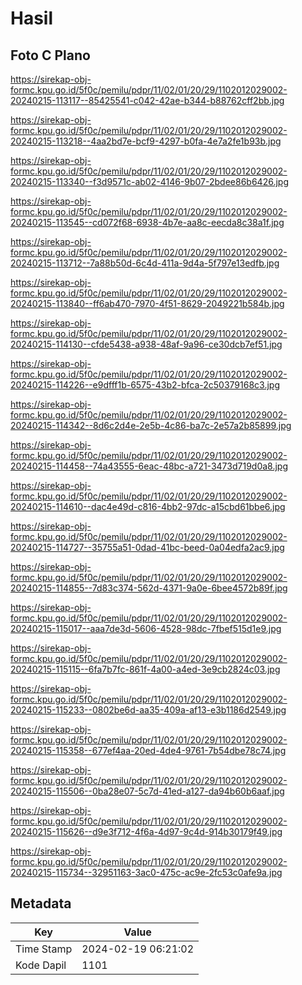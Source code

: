 # Hasil

## Foto C Plano

https://sirekap-obj-formc.kpu.go.id/5f0c/pemilu/pdpr/11/02/01/20/29/1102012029002-20240215-113117--85425541-c042-42ae-b344-b88762cff2bb.jpg

https://sirekap-obj-formc.kpu.go.id/5f0c/pemilu/pdpr/11/02/01/20/29/1102012029002-20240215-113218--4aa2bd7e-bcf9-4297-b0fa-4e7a2fe1b93b.jpg

https://sirekap-obj-formc.kpu.go.id/5f0c/pemilu/pdpr/11/02/01/20/29/1102012029002-20240215-113340--f3d9571c-ab02-4146-9b07-2bdee86b6426.jpg

https://sirekap-obj-formc.kpu.go.id/5f0c/pemilu/pdpr/11/02/01/20/29/1102012029002-20240215-113545--cd072f68-6938-4b7e-aa8c-eecda8c38a1f.jpg

https://sirekap-obj-formc.kpu.go.id/5f0c/pemilu/pdpr/11/02/01/20/29/1102012029002-20240215-113712--7a88b50d-6c4d-411a-9d4a-5f797e13edfb.jpg

https://sirekap-obj-formc.kpu.go.id/5f0c/pemilu/pdpr/11/02/01/20/29/1102012029002-20240215-113840--ff6ab470-7970-4f51-8629-2049221b584b.jpg

https://sirekap-obj-formc.kpu.go.id/5f0c/pemilu/pdpr/11/02/01/20/29/1102012029002-20240215-114130--cfde5438-a938-48af-9a96-ce30dcb7ef51.jpg

https://sirekap-obj-formc.kpu.go.id/5f0c/pemilu/pdpr/11/02/01/20/29/1102012029002-20240215-114226--e9dfff1b-6575-43b2-bfca-2c50379168c3.jpg

https://sirekap-obj-formc.kpu.go.id/5f0c/pemilu/pdpr/11/02/01/20/29/1102012029002-20240215-114342--8d6c2d4e-2e5b-4c86-ba7c-2e57a2b85899.jpg

https://sirekap-obj-formc.kpu.go.id/5f0c/pemilu/pdpr/11/02/01/20/29/1102012029002-20240215-114458--74a43555-6eac-48bc-a721-3473d719d0a8.jpg

https://sirekap-obj-formc.kpu.go.id/5f0c/pemilu/pdpr/11/02/01/20/29/1102012029002-20240215-114610--dac4e49d-c816-4bb2-97dc-a15cbd61bbe6.jpg

https://sirekap-obj-formc.kpu.go.id/5f0c/pemilu/pdpr/11/02/01/20/29/1102012029002-20240215-114727--35755a51-0dad-41bc-beed-0a04edfa2ac9.jpg

https://sirekap-obj-formc.kpu.go.id/5f0c/pemilu/pdpr/11/02/01/20/29/1102012029002-20240215-114855--7d83c374-562d-4371-9a0e-6bee4572b89f.jpg

https://sirekap-obj-formc.kpu.go.id/5f0c/pemilu/pdpr/11/02/01/20/29/1102012029002-20240215-115017--aaa7de3d-5606-4528-98dc-7fbef515d1e9.jpg

https://sirekap-obj-formc.kpu.go.id/5f0c/pemilu/pdpr/11/02/01/20/29/1102012029002-20240215-115115--6fa7b7fc-861f-4a00-a4ed-3e9cb2824c03.jpg

https://sirekap-obj-formc.kpu.go.id/5f0c/pemilu/pdpr/11/02/01/20/29/1102012029002-20240215-115233--0802be6d-aa35-409a-af13-e3b1186d2549.jpg

https://sirekap-obj-formc.kpu.go.id/5f0c/pemilu/pdpr/11/02/01/20/29/1102012029002-20240215-115358--677ef4aa-20ed-4de4-9761-7b54dbe78c74.jpg

https://sirekap-obj-formc.kpu.go.id/5f0c/pemilu/pdpr/11/02/01/20/29/1102012029002-20240215-115506--0ba28e07-5c7d-41ed-a127-da94b60b6aaf.jpg

https://sirekap-obj-formc.kpu.go.id/5f0c/pemilu/pdpr/11/02/01/20/29/1102012029002-20240215-115626--d9e3f712-4f6a-4d97-9c4d-914b30179f49.jpg

https://sirekap-obj-formc.kpu.go.id/5f0c/pemilu/pdpr/11/02/01/20/29/1102012029002-20240215-115734--32951163-3ac0-475c-ac9e-2fc53c0afe9a.jpg


## Metadata

| Key        | Value               |
| ---------- | ------------------- |
| Time Stamp | 2024-02-19 06:21:02 |
| Kode Dapil | 1101                |



